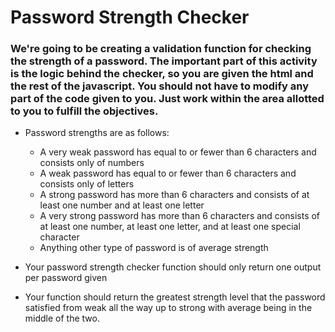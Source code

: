 # Password Strength Checker #

### We're going to be creating a validation function for checking the strength of a password. The important part of this activity is the logic behind the checker, so you are given the html and the rest of the javascript. You should not have to modify any part of the code given to you. Just work within the area allotted to you to fulfill the objectives. ###

* Password strengths are as follows:
    * A very weak password has equal to or fewer than 6 characters and consists only of numbers
    * A weak password has equal to or fewer than 6 characters and consists only of letters
    * A strong password has more than 6 characters and consists of at least one number and at least one letter
    * A very strong password has more than 6 characters and consists of at least one number, at least one letter, and at least one special character
    * Anything other type of password is of average strength

* Your password strength checker function should only return one output per password given

* Your function should return the greatest strength level that the password satisfied from weak all the way up to strong with average being in the middle of the two.
